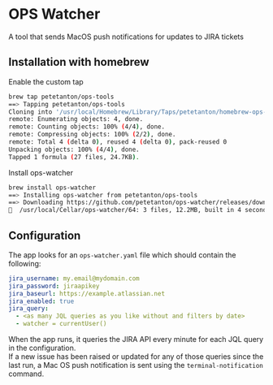 # OPS Watcher
A tool that sends MacOS push notifications for updates to JIRA tickets

## Installation with homebrew
Enable the custom tap
```bash
brew tap petetanton/ops-tools
==> Tapping petetanton/ops-tools
Cloning into '/usr/local/Homebrew/Library/Taps/petetanton/homebrew-ops-tools'...
remote: Enumerating objects: 4, done.
remote: Counting objects: 100% (4/4), done.
remote: Compressing objects: 100% (2/2), done.
remote: Total 4 (delta 0), reused 4 (delta 0), pack-reused 0
Unpacking objects: 100% (4/4), done.
Tapped 1 formula (27 files, 24.7KB).
```
Install ops-watcher
```bash
brew install ops-watcher
==> Installing ops-watcher from petetanton/ops-tools
==> Downloading https://github.com/petetanton/ops-watcher/releases/download/0.0.1/ops-watcher-darwin-amd64.zip
🍺  /usr/local/Cellar/ops-watcher/64: 3 files, 12.2MB, built in 4 seconds
```

## Configuration
The app looks for an `ops-watcher.yaml` file which should contain the following:
```yaml
jira_username: my.email@mydomain.com
jira_password: jiraapikey
jira_baseurl: https://example.atlassian.net
jira_enabled: true
jira_query:
  - <as many JQL queries as you like without and filters by date>
  - watcher = currentUser()
```

When the app runs, it queries the JIRA API every minute for each JQL query in the configuration.  
If a new issue has been raised or updated for any of those queries since the last run, a Mac OS push notification is sent using the `terminal-notification` command.
